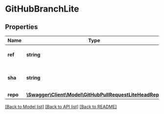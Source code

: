 # GitHubBranchLite

## Properties
Name | Type | Description | Notes
------------ | ------------- | ------------- | -------------
**ref** | **string** | The repository name | [optional] 
**sha** | **string** | The discription of repository | [optional] 
**repo** | [**\Swagger\Client\Model\GitHubPullRequestLiteHeadRepo**](GitHubPullRequestLiteHeadRepo.md) |  | [optional] 

[[Back to Model list]](../README.md#documentation-for-models) [[Back to API list]](../README.md#documentation-for-api-endpoints) [[Back to README]](../README.md)


